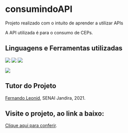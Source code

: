 # consumindoAPI

Projeto realizado com o intuito de aprender a utilizar APIs

A API utilizada é para o consumo de CEPs.

## Linguagens e Ferramentas utilizadas
![](https://img.shields.io/badge/‎-HTML-e0650d?logo=html5&logoColor=white&style=plastic)
![](https://img.shields.io/badge/‎-CSS-1572B6?logo=css3&logoColor=white&style=plastic)
![](https://img.shields.io/badge/‎-JavaScript-F7DF1E?logo=javascript&logoColor=white&style=plastic)

![](https://img.shields.io/badge/‎-VS%20Code-140de0?logo=visual-studio-code&logoColor=white&style=plastic)

## Tutor do Projeto

<a href="https://github.com/fernandoleonid">Fernando Leonid</a>, SENAI Jandira, 2021.

## Visite o projeto, ao link a baixo:
<a href="https://emerson916.github.io/consumindoAPI/index.html">Clique aqui para conferir</a>.
